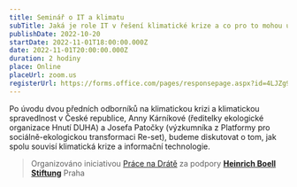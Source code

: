 ```yaml
---
title: Seminář o IT a klimatu
subTitle: Jaká je role IT v řešení klimatické krize a co pro to mohou udělat zaměstnanci a zaměstnankyně?
publishDate: 2022-10-20
startDate: 2022-11-01T18:00:00.000Z
date: 2022-11-01T20:00:00.000Z
duration: 2 hodiny
place: Online
placeUrl: zoom.us
registerUrl: https://forms.office.com/pages/responsepage.aspx?id=4LJZg9auY0CssXj57_7NCpF7Rn6hFQJOmZ4Z5I1XnTNUNjRMR1BSUkJMMkdDWjc5VEtJTENIR0VWMS4u&fbclid=IwAR2nyZxQkIZoQW5BMwn6Y038Twe3LmjYGLD4oUI716BRGyAAg4eeB0ZksFU
---
```

Po úvodu dvou předních odborníků na klimatickou krizi a klimatickou spravedlnost
v České republice, Anny Kárníkové (ředitelky ekologické organizace Hnutí DUHA)
a Josefa Patočky (výzkumníka z Platformy pro sociálně-ekologickou transformaci Re-set),
budeme diskutovat o tom, jak spolu souvisí klimatická krize a informační technologie.

> Organizováno iniciativou [Práce na Drátě](https://pracenadrate.cz/)
> za podpory [**Heinrich Boell Stiftung**](https://cz.boell.org/) Praha
